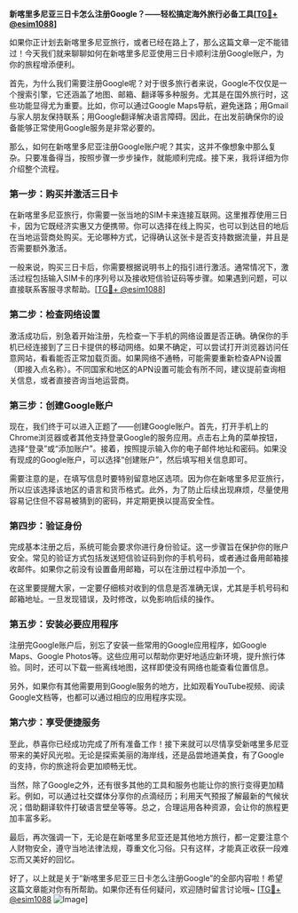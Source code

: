 **新喀里多尼亚三日卡怎么注册Google？——轻松搞定海外旅行必备工具[[TG💪+ @esim1088](https://t.me/s/esim1088)]**

如果你正计划去新喀里多尼亚旅行，或者已经在路上了，那么这篇文章一定不能错过！今天我们就来聊聊如何在新喀里多尼亚使用三日卡顺利注册Google账户，为你的旅程增添便利。

首先，为什么我们需要注册Google呢？对于很多旅行者来说，Google不仅仅是一个搜索引擎，它还涵盖了地图、邮箱、翻译等多种服务。尤其是在国外旅行时，这些功能显得尤为重要。比如，你可以通过Google Maps导航，避免迷路；用Gmail与家人朋友保持联系；用Google翻译解决语言障碍。因此，在出发前确保你的设备能够正常使用Google服务是非常必要的。

那么，如何在新喀里多尼亚注册Google账户呢？其实，这并不像想象中那么复杂。只要准备得当，按照步骤一步步操作，就能顺利完成。接下来，我将详细为你介绍整个流程。

### **第一步：购买并激活三日卡**

在新喀里多尼亚旅行，你需要一张当地的SIM卡来连接互联网。这里推荐使用三日卡，因为它既经济实惠又方便携带。你可以选择在线上购买，也可以到达目的地后在当地运营商处购买。无论哪种方式，记得确认这张卡是否支持数据流量，并且是否需要额外激活。

一般来说，购买三日卡后，你需要根据说明书上的指引进行激活。通常情况下，激活过程包括输入SIM卡的序列号以及接收短信验证码等步骤。如果遇到问题，可以直接联系客服寻求帮助。[[TG💪+ @esim1088](https://t.me/s/esim1088)]

### **第二步：检查网络设置**

激活成功后，别急着开始注册，先检查一下手机的网络设置是否正确。确保你的手机已经连接到了三日卡提供的移动网络。如果不确定，可以尝试打开浏览器访问任意网站，看看能否正常加载页面。如果网络不通畅，可能需要重新检查APN设置（即接入点名称）。不同国家和地区的APN设置可能会有所不同，建议提前查询相关信息，或者直接咨询当地运营商。

### **第三步：创建Google账户**

现在，我们终于可以进入正题了——创建Google账户。首先，打开手机上的Chrome浏览器或者其他支持登录Google的服务应用。点击右上角的菜单按钮，选择“登录”或“添加账户”。接着，按照提示输入你的电子邮件地址和密码。如果没有现成的Google账户，可以选择“创建账户”，然后填写相关信息即可。

需要注意的是，在填写信息时要特别留意地区选项。因为你在新喀里多尼亚旅行，所以应该选择该地区的语言和货币格式。此外，为了防止后续出现麻烦，尽量使用容易记住但不容易被猜到的密码，并定期更换以提高安全性。

### **第四步：验证身份**

完成基本注册之后，系统可能会要求你进行身份验证。这一步骤旨在保护你的账户安全。常见的验证方式包括发送短信验证码到你的手机号码，或者通过备用邮箱接收邮件。如果你之前没有设置备用邮箱，可以在注册过程中添加一个。

在这里要提醒大家，一定要仔细核对收到的信息是否准确无误，尤其是手机号码和邮箱地址。一旦发现错误，及时修改，以免影响后续的操作。

### **第五步：安装必要应用程序**

注册完Google账户后，别忘了安装一些常用的Google应用程序，如Google Maps、Google Photos等。这些应用可以帮助你更好地适应新环境，提升旅行体验。同时，还可以下载一些离线地图，这样即使没有网络也能查看位置信息。

另外，如果你有其他需要用到Google服务的地方，比如观看YouTube视频、阅读Google文档等，也都可以通过相应的应用程序实现。

### **第六步：享受便捷服务**

至此，恭喜你已经成功完成了所有准备工作！接下来就可以尽情享受新喀里多尼亚带来的美好风光啦。无论是探索美丽的海岸线，还是品尝地道美食，有了Google的支持，你的旅途将会更加顺畅无忧。

当然，除了Google之外，还有很多其他的工具和服务也能让你的旅行变得更加精彩。例如，可以通过社交媒体分享你的点滴经历；利用天气预报了解最新的气候状况；借助翻译软件打破语言壁垒等等。总之，合理运用各种资源，会让你的旅程更加丰富多彩。

最后，再次强调一下，无论是在新喀里多尼亚还是其他地方旅行，都一定要注意个人财物安全，遵守当地法律法规，尊重文化习俗。只有这样，才能真正收获一段难忘而又美好的回忆。

好了，以上就是关于“新喀里多尼亚三日卡怎么注册Google”的全部内容啦！希望这篇文章能对你有所帮助。如果你还有任何疑问，欢迎随时留言讨论哦~ [[TG💪+ @esim1088](https://t.me/s/esim1088) ![Image](https://i.postimg.cc/4NQfJmqS/Snipaste-2025-05-13-00-14-12.png)]